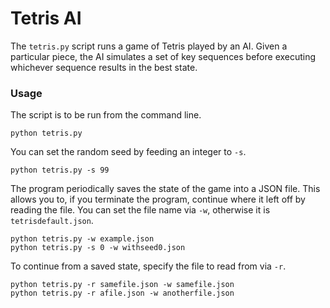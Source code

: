 # Tetris AI
The `tetris.py` script runs a game of Tetris played by an AI. Given a particular piece, the AI simulates a set of key sequences before executing whichever sequence results in the best state.

### Usage
The script is to be run from the command line.
```
python tetris.py
```
You can set the random seed by feeding an integer to `-s`.
```
python tetris.py -s 99
```
The program periodically saves the state of the game into a JSON file. This allows you to, if you terminate the program, continue where it left off by reading the file. You can set the file name via `-w`, otherwise it is `tetrisdefault.json`.
```
python tetris.py -w example.json
python tetris.py -s 0 -w withseed0.json
```
To continue from a saved state, specify the file to read from via `-r`.
```
python tetris.py -r samefile.json -w samefile.json
python tetris.py -r afile.json -w anotherfile.json
```